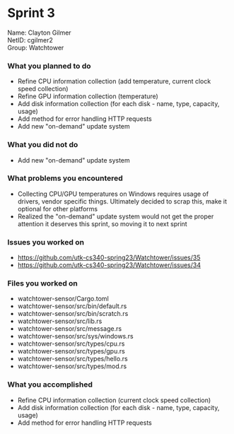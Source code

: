 # Sprint 3

Name: Clayton Gilmer  
NetID: cgilmer2  
Group: Watchtower  

### What you planned to do

- Refine CPU information collection (add temperature, current clock speed collection)
- Refine GPU information collection (temperature)
- Add disk information collection (for each disk - name, type, capacity, usage)
- Add method for error handling HTTP requests
- Add new "on-demand" update system

### What you did not do

- Add new "on-demand" update system

### What problems you encountered

- Collecting CPU/GPU temperatures on Windows requires usage of drivers, vendor specific things. Ultimately decided to scrap this, make it optional for other platforms
- Realized the "on-demand" update system would not get the proper attention it deserves this sprint, so moving it to next sprint

### Issues you worked on

- https://github.com/utk-cs340-spring23/Watchtower/issues/35
- https://github.com/utk-cs340-spring23/Watchtower/issues/34


### Files you worked on

- watchtower-sensor/Cargo.toml
- watchtower-sensor/src/bin/default.rs
- watchtower-sensor/src/bin/scratch.rs
- watchtower-sensor/src/lib.rs
- watchtower-sensor/src/message.rs
- watchtower-sensor/src/sys/windows.rs
- watchtower-sensor/src/types/cpu.rs
- watchtower-sensor/src/types/gpu.rs
- watchtower-sensor/src/types/hello.rs
- watchtower-sensor/src/types/mod.rs

### What you accomplished

- Refine CPU information collection (current clock speed collection)
- Add disk information collection (for each disk - name, type, capacity, usage)
- Add method for error handling HTTP requests
